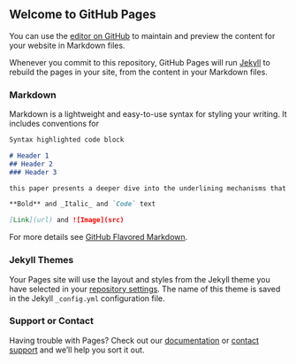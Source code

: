## Welcome to GitHub Pages

You can use the [editor on GitHub](https://github.com/Sophiali12/MachineLearning/edit/master/README.md) to maintain and preview the content for your website in Markdown files.

Whenever you commit to this repository, GitHub Pages will run [Jekyll](https://jekyllrb.com/) to rebuild the pages in your site, from the content in your Markdown files.

### Markdown

Markdown is a lightweight and easy-to-use syntax for styling your writing. It includes conventions for

```markdown
Syntax highlighted code block

# Header 1
## Header 2
### Header 3

this paper presents a deeper dive into the underlining mechanisms that could allow Uber to not cause traffic congestion. This study presents findings to specifically examine the following two questions: Does Uber surge pricing delay peak hour demands? Does Uber allow greater use of public transportation?  Despite of the ubiquitous presence of Uber, surprisingly, there is very limited information on this topic. This study will use trip data provided by Uber and TLC, time series technique and regression analysis to answer those questions. 

**Bold** and _Italic_ and `Code` text

[Link](url) and ![Image](src)
```

For more details see [GitHub Flavored Markdown](https://guides.github.com/features/mastering-markdown/).

### Jekyll Themes

Your Pages site will use the layout and styles from the Jekyll theme you have selected in your [repository settings](https://github.com/Sophiali12/MachineLearning/settings). The name of this theme is saved in the Jekyll `_config.yml` configuration file.

### Support or Contact

Having trouble with Pages? Check out our [documentation](https://help.github.com/categories/github-pages-basics/) or [contact support](https://github.com/contact) and we’ll help you sort it out.

